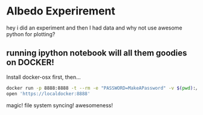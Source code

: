 # Albedo Experirement
hey i did an experiment and then I had data and why not use awesome python
for plotting?
## running ipython notebook will all them goodies on DOCKER!

Install docker-osx first, then... 

```bash
docker run -p 8888:8888 -t --rm -e "PASSWORD=MakeAPassword" -v $(pwd):/notebooks/ ipython/scipyserver
open 'https://localdocker:8888'
```

magic! file system syncing! awesomeness!
